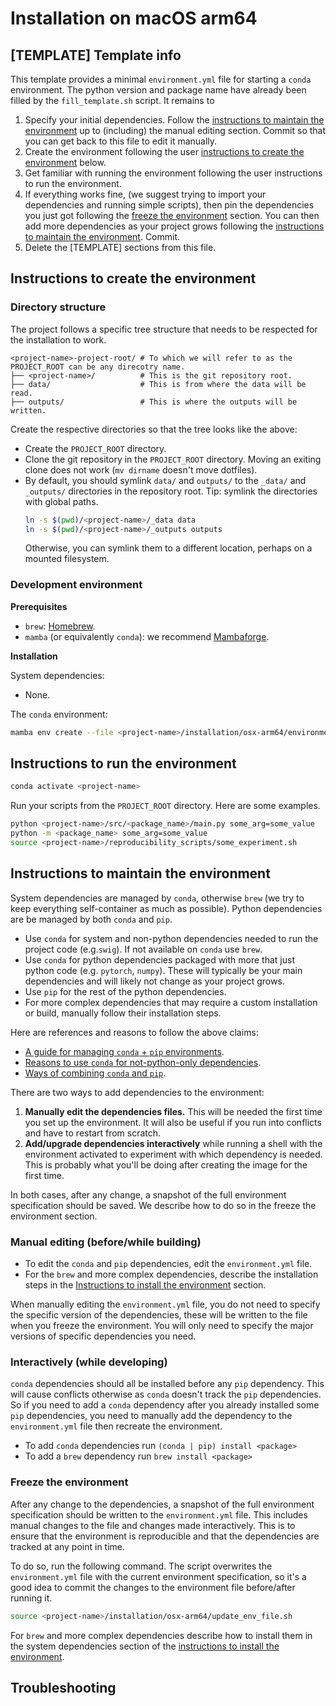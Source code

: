 # Installation on macOS arm64

## [TEMPLATE] Template info

This template provides a minimal `environment.yml` file for starting a `conda` environment.
The python version and package name have already been filled by the `fill_template.sh` script.
It remains to

1. Specify your initial dependencies.
   Follow the [instructions to maintain the environment](#instructions-to-maintain-the-environment)
   up to (including) the manual editing section.
   Commit so that you can get back to this file to edit it manually.
2. Create the environment following the user
   [instructions to create the environment](#instructions-to-create-the-environment) below.
3. Get familiar with running the environment following the user instructions to run the environment.
4. If everything works fine, (we suggest trying to import your dependencies and running simple scripts), then
   pin the dependencies you just got following the [freeze the environment](#freeze-the-environment) section.
   You can then add more dependencies as your project grows following
   the [instructions to maintain the environment](#instructions-to-maintain-the-environment).
   Commit.
5. Delete the [TEMPLATE] sections from this file.

## Instructions to create the environment

### Directory structure

The project follows a specific tree structure that needs to be respected for the installation to work.

```
<project-name>-project-root/ # To which we will refer to as the PROJECT_ROOT can be any direcotry name.
├── <project-name>/          # This is the git repository root.
├── data/                    # This is from where the data will be read.
├── outputs/                 # This is where the outputs will be written.
```

Create the respective directories so that the tree looks like the above:

- Create the `PROJECT_ROOT` directory.
- Clone the git repository in the `PROJECT_ROOT` directory.
  Moving an exiting clone does not work (`mv dirname` doesn't move dotfiles).
- By default, you should symlink `data/` and `outputs/` to the `_data/` and `_outputs/`
  directories in the repository root.
  Tip: symlink the directories with global paths.
  ```bash  
  ln -s $(pwd)/<project-name>/_data data
  ln -s $(pwd)/<project-name>/_outputs outputs
  ```
  Otherwise, you can symlink them to a different location, perhaps on a mounted filesystem.

### Development environment

**Prerequisites**

- `brew`: [Homebrew](https://brew.sh/).
- `mamba` (or equivalently `conda`): we recommend [Mambaforge](https://github.com/conda-forge/miniforge).

**Installation**

System dependencies:

- None.

The `conda` environment:

```bash
mamba env create --file <project-name>/installation/osx-arm64/environment.yml
```

## Instructions to run the environment

```bash
conda activate <project-name>
```

Run your scripts from the `PROJECT_ROOT` directory.
Here are some examples.

```bash
python <project-name>/src/<package_name>/main.py some_arg=some_value
python -m <package_name> some_arg=some_value
source <project-name>/reproducibility_scripts/some_experiment.sh
```

## Instructions to maintain the environment

System dependencies are managed by `conda`, otherwise `brew` (we try to keep everything self-container as much as
possible).
Python dependencies are be managed by both `conda` and `pip`.

- Use `conda` for system and non-python dependencies needed to run the project code (e.g.`swig`).
  If not available on `conda` use `brew`.
- Use `conda` for python dependencies packaged with more that just python code (e.g. `pytorch`, `numpy`).
  These will typically be your main dependencies and will likely not change as your project grows.
- Use `pip` for the rest of the python dependencies.
- For more complex dependencies that may require a custom installation or build,
  manually follow their installation steps.

Here are references and reasons to follow the above claims:

* [A guide for managing `conda` + `pip` environments](https://docs.conda.io/projects/conda/en/latest/user-guide/tasks/manage-environments.html#using-pip-in-an-environment).
* [Reasons to  use `conda` for not-python-only dependencies](https://numpy.org/install/#numpy-packages--accelerated-linear-algebra-libraries).
* [Ways of combining `conda` and `pip`](https://towardsdatascience.com/conda-essential-concepts-and-tricks-e478ed53b5b#42cb).

There are two ways to add dependencies to the environment:

1. **Manually edit the dependencies files.**
   This will be needed the first time you set up the environment.
   It will also be useful if you run into conflicts and have to restart from scratch.
2. **Add/upgrade dependencies interactively** while running a shell with the environment activated
   to experiment with which dependency is needed.
   This is probably what you'll be doing after creating the image for the first time.

In both cases, after any change, a snapshot of the full environment specification should be saved.
We describe how to do so in the freeze the environment section.

### Manual editing (before/while building)

- To edit the `conda` and `pip` dependencies, edit the `environment.yml` file.
- For the `brew` and more complex dependencies, describe the installation steps in the
  [Instructions to install the environment](#instructions-to-install-the-environment) section.

When manually editing the `environment.yml` file, you do not need to specify the specific version of the dependencies,
these will be written to the file when you freeze the environment.
You will only need to specify the major versions of specific dependencies you need.

### Interactively (while developing)

`conda` dependencies should all be installed before any `pip` dependency.
This will cause conflicts otherwise as `conda` doesn't track the `pip` dependencies.
So if you need to add a `conda` dependency after you already installed some `pip` dependencies, you need to
manually add the dependency to the `environment.yml` file then recreate the environment.

* To add `conda` dependencies run `(conda | pip) install <package>`
* To add a `brew`  dependency run `brew install <package>`

### Freeze the environment

After any change to the dependencies, a snapshot of the full environment specification should be written to the
`environment.yml` file.
This includes manual changes to the file and changes made interactively.
This is to ensure that the environment is reproducible and that the dependencies are tracked at any point in time.

To do so, run the following command.
The script overwrites the `environment.yml` file with the current environment specification,
so it's a good idea to commit the changes to the environment file before/after running it.

```bash
source <project-name>/installation/osx-arm64/update_env_file.sh
```

For `brew` and more complex dependencies describe how to install them in the system dependencies section of
the [instructions to install the environment](#instructions-to-install-the-environment).

## Troubleshooting
